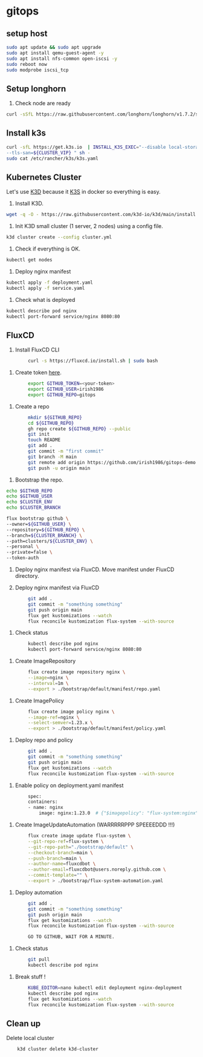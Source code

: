 # gitops

## setup host

```bash
sudo apt update && sudo apt upgrade
sudo apt install qemu-guest-agent -y
sudo apt install nfs-common open-iscsi -y
sudo reboot now
sudo modprobe iscsi_tcp
```

## Setup longhorn

1. Check node are ready

```bash
curl -sSfL https://raw.githubusercontent.com/longhorn/longhorn/v1.7.2/scripts/environment_check.sh | bash
```

## Install k3s

```bash
curl -sfL https://get.k3s.io  | INSTALL_K3S_EXEC="--disable local-storage --disable servicelb --disable=traefik --disable-cloud-controller
--tls-san=${CLUSTER_VIP} " sh -
sudo cat /etc/rancher/k3s/k3s.yaml
```

## Kubernetes Cluster

Let's use [K3D](https://k3d.io/v5.4.6/) because it [K3S](https://k3s.io/) in docker so everything is easy.

1. Install K3D.

```bash
wget -q -O - https://raw.githubusercontent.com/k3d-io/k3d/main/install.sh | bash
```

1. Init K3D small cluster (1 server, 2 nodes) using a config file.

```bash
k3d cluster create --config cluster.yml
```

1. Check if everything is OK.

```bash
kubectl get nodes
```

1. Deploy nginx manifest

```bash
kubectl apply -f deployment.yaml
kubectl apply -f service.yaml
```

1. Check what is deployed

```bash
kubectl describe pod nginx
kubectl port-forward service/nginx 8080:80
```

## FluxCD

1. Install FluxCD CLI

```bash
        curl -s https://fluxcd.io/install.sh | sudo bash
```

1. Create token [here](https://github.com/settings/tokens).

```bash
        export GITHUB_TOKEN=<your-token>
        export GITHUB_USER=irish1986
        export GITHUB_REPO=gitops
```

1. Create a repo

```bash
        mkdir ${GITHUB_REPO}
        cd ${GITHUB_REPO}
        gh repo create ${GITHUB_REPO} --public
        git init
        touch README
        git add .
        git commit -m "first commit"
        git branch -M main
        git remote add origin https://github.com/irish1986/gitops-demo.git
        git push -u origin main
```

1. Bootstrap the repo.

```bash
echo $GITHUB_REPO
echo $GITHUB_USER
echo $CLUSTER_ENV
echo $CLUSTER_BRANCH
```

```bash
flux bootstrap github \
--owner=${GITHUB_USER} \
--repository=${GITHUB_REPO} \
--branch=${CLUSTER_BRANCH} \
--path=clusters/${CLUSTER_ENV} \
--personal \
--private=false \
--token-auth
```

1. Deploy nginx manifest via FluxCD.  Move manifest under FluxCD directory.

1. Deploy nginx manifest via FluxCD

```bash
        git add .
        git commit -m "something something"
        git push origin main
        flux get kustomizations --watch
        flux reconcile kustomization flux-system --with-source
```

1. Check status

```bash
        kubectl describe pod nginx
        kubectl port-forward service/nginx 8080:80
```

1. Create ImageRepository

```bash
        flux create image repository nginx \
        --image=nginx \
        --interval=1m \
        --export > ./bootstrap/default/manifest/repo.yaml
```

1. Create ImagePolicy

```bash
        flux create image policy nginx \
        --image-ref=nginx \
        --select-semver=1.23.x \
        --export > ./bootstrap/default/manifest/policy.yaml
```

1. Deploy repo and policy

```bash
        git add .
        git commit -m "something something"
        git push origin main
        flux get kustomizations --watch
        flux reconcile kustomization flux-system --with-source
```

1. Enable policy on deployment.yaml manifest

```bash
        spec:
        containers:
        - name: nginx
            image: nginx:1.23.0  # {"$imagepolicy": "flux-system:nginx"}
```

1. Create ImageUpdateAutomation (WARRRRRPPP SPEEEEDDD !!!)

```bash
        flux create image update flux-system \
        --git-repo-ref=flux-system \
        --git-repo-path="./bootstrap/default" \
        --checkout-branch=main \
        --push-branch=main \
        --author-name=fluxcdbot \
        --author-email=fluxcdbot@users.noreply.github.com \
        --commit-template="" \
        --export > ./bootstrap/flux-system-automation.yaml
```

1. Deploy automation

```bash
        git add .
        git commit -m "something something"
        git push origin main
        flux get kustomizations --watch
        flux reconcile kustomization flux-system --with-source

        GO TO GITHUB, WAIT FOR A MINUTE.
```

1. Check status

```bash
        git pull
        kubectl describe pod nginx
```

1. Break stuff !

```bash
        KUBE_EDITOR=nano kubectl edit deployment nginx-deployment
        kubectl describe pod nginx
        flux get kustomizations --watch
        flux reconcile kustomization flux-system --with-source
```

## Clean up

Delete local cluster

```bash
    k3d cluster delete k3d-cluster
```
